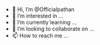 - 👋 Hi, I’m @Officialpathan
- 👀 I’m interested in ...
- 🌱 I’m currently learning ...
- 💞️ I’m looking to collaborate on ...
- 📫 How to reach me ...

<!---
Officialpathan/Officialpathan is a ✨ special ✨ repository because its `README.md` (this file) appears on your GitHub profile.
You can click the Preview link to take a look at your changes.
--->
